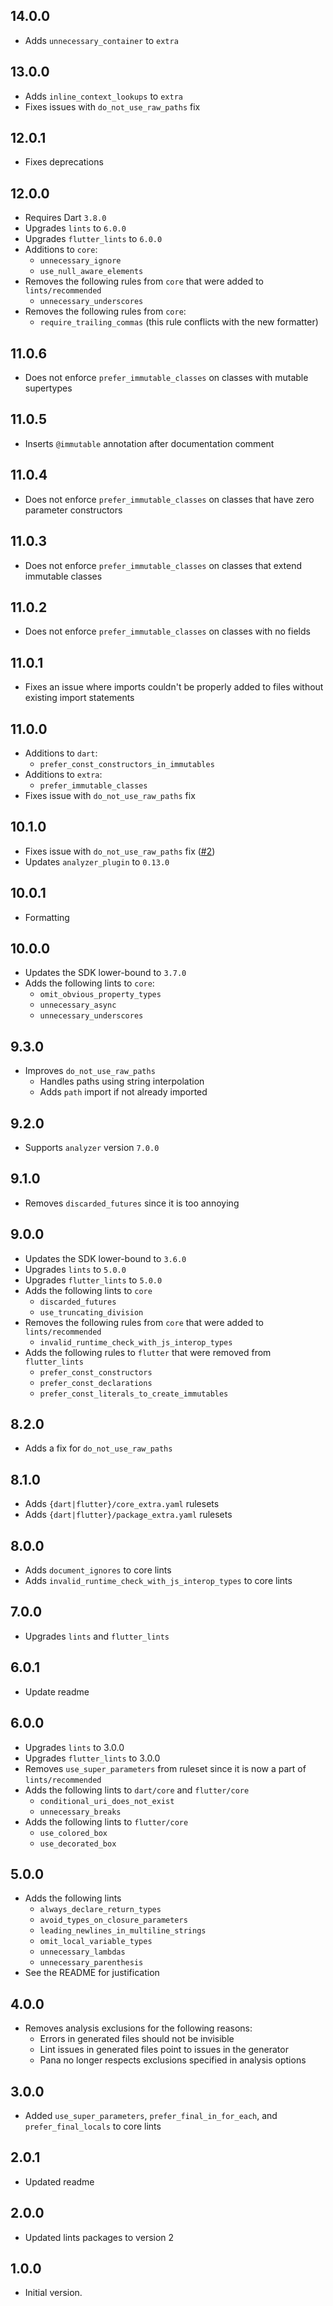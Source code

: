 ## 14.0.0

- Adds `unnecessary_container` to `extra`

## 13.0.0

- Adds `inline_context_lookups` to `extra`
- Fixes issues with `do_not_use_raw_paths` fix

## 12.0.1

- Fixes deprecations

## 12.0.0

- Requires Dart `3.8.0`
- Upgrades `lints` to `6.0.0`
- Upgrades `flutter_lints` to `6.0.0`
- Additions to `core`:
  - `unnecessary_ignore`
  - `use_null_aware_elements`
- Removes the following rules from `core` that were added to `lints/recommended`
  - `unnecessary_underscores`
- Removes the following rules from `core`:
  - `require_trailing_commas` (this rule conflicts with the new formatter)

## 11.0.6

- Does not enforce `prefer_immutable_classes` on classes with mutable supertypes

## 11.0.5

- Inserts `@immutable` annotation after documentation comment

## 11.0.4

- Does not enforce `prefer_immutable_classes` on classes that have zero parameter constructors

## 11.0.3

- Does not enforce `prefer_immutable_classes` on classes that extend immutable classes

## 11.0.2

- Does not enforce `prefer_immutable_classes` on classes with no fields

## 11.0.1

- Fixes an issue where imports couldn't be properly added to files without existing import statements

## 11.0.0

- Additions to `dart`:
  - `prefer_const_constructors_in_immutables`
- Additions to `extra`:
  - `prefer_immutable_classes`
- Fixes issue with `do_not_use_raw_paths` fix

## 10.1.0

- Fixes issue with `do_not_use_raw_paths` fix ([#2](https://github.com/Rexios80/rexios_lints/issues/2))
- Updates `analyzer_plugin` to `0.13.0`

## 10.0.1

- Formatting

## 10.0.0

- Updates the SDK lower-bound to `3.7.0`
- Adds the following lints to `core`:
  - `omit_obvious_property_types`
  - `unnecessary_async`
  - `unnecessary_underscores`

## 9.3.0

- Improves `do_not_use_raw_paths`
  - Handles paths using string interpolation
  - Adds `path` import if not already imported

## 9.2.0

- Supports `analyzer` version `7.0.0`

## 9.1.0

- Removes `discarded_futures` since it is too annoying

## 9.0.0

- Updates the SDK lower-bound to `3.6.0`
- Upgrades `lints` to `5.0.0`
- Upgrades `flutter_lints` to `5.0.0`
- Adds the following lints to `core`
  - `discarded_futures`
  - `use_truncating_division`
- Removes the following rules from `core` that were added to `lints/recommended`
  - `invalid_runtime_check_with_js_interop_types`
- Adds the following rules to `flutter` that were removed from `flutter_lints`
  - `prefer_const_constructors`
  - `prefer_const_declarations`
  - `prefer_const_literals_to_create_immutables`

## 8.2.0

- Adds a fix for `do_not_use_raw_paths`

## 8.1.0

- Adds `{dart|flutter}/core_extra.yaml` rulesets
- Adds `{dart|flutter}/package_extra.yaml` rulesets

## 8.0.0

- Adds `document_ignores` to core lints
- Adds `invalid_runtime_check_with_js_interop_types` to core lints

## 7.0.0

- Upgrades `lints` and `flutter_lints`

## 6.0.1

- Update readme

## 6.0.0

- Upgrades `lints` to 3.0.0
- Upgrades `flutter_lints` to 3.0.0
- Removes `use_super_parameters` from ruleset since it is now a part of `lints/recommended`
- Adds the following lints to `dart/core` and `flutter/core`
  - `conditional_uri_does_not_exist`
  - `unnecessary_breaks`
- Adds the following lints to `flutter/core`
  - `use_colored_box`
  - `use_decorated_box`

## 5.0.0

- Adds the following lints
  - `always_declare_return_types`
  - `avoid_types_on_closure_parameters`
  - `leading_newlines_in_multiline_strings`
  - `omit_local_variable_types`
  - `unnecessary_lambdas`
  - `unnecessary_parenthesis`
- See the README for justification

## 4.0.0

- Removes analysis exclusions for the following reasons:
  - Errors in generated files should not be invisible
  - Lint issues in generated files point to issues in the generator
  - Pana no longer respects exclusions specified in analysis options

## 3.0.0

- Added `use_super_parameters`, `prefer_final_in_for_each`, and `prefer_final_locals` to core lints

## 2.0.1

- Updated readme

## 2.0.0

- Updated lints packages to version 2

## 1.0.0

- Initial version.
